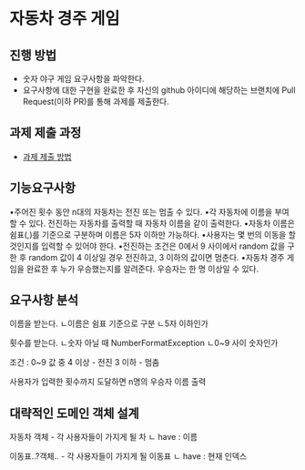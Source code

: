 # 자동차 경주 게임
## 진행 방법
* 숫자 야구 게임 요구사항을 파악한다.
* 요구사항에 대한 구현을 완료한 후 자신의 github 아이디에 해당하는 브랜치에 Pull Request(이하 PR)를 통해 과제를 제출한다.

## 과제 제출 과정
* [과제 제출 방법](https://github.com/next-step/nextstep-docs/tree/master/precourse)

## 기능요구사항
•주어진 횟수 동안 n대의 자동차는 전진 또는 멈출 수 있다.
•각 자동차에 이름을 부여할 수 있다. 전진하는 자동차를 출력할 때 자동차 이름을 같이 출력한다.
•자동차 이름은 쉼표(,)를 기준으로 구분하며 이름은 5자 이하만 가능하다.
•사용자는 몇 번의 이동을 할 것인지를 입력할 수 있어야 한다.
•전진하는 조건은 0에서 9 사이에서 random 값을 구한 후 random 값이 4 이상일 경우 전진하고, 3 이하의 값이면 멈춘다.
•자동차 경주 게임을 완료한 후 누가 우승했는지를 알려준다. 우승자는 한 명 이상일 수 있다.

## 요구사항 분석
이름을 받는다.
	ㄴ이름은 쉼표 기준으로 구분
	ㄴ5자 이하인가

횟수를 받는다.
	ㄴ숫자 아닐 때 NumberFormatException
	ㄴ0~9 사이 숫자인가

조건 :
0~9 값 중	4 이상 - 전진
			3 이하 - 멈춤

사용자가 입력한 횟수까지 도달하면 n명의 우승자 이름 출력

## 대략적인 도메인 객체 설계
자동차 객체 - 각 사용자들이 가지게 될 차
	ㄴ have : 이름

이동표..?객체.. - 각 사용자들이 가지게 될 이동표
	ㄴ have : 현재 인덱스
	